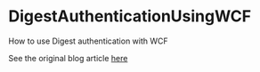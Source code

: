# DigestAuthenticationUsingWCF
How to use Digest authentication with WCF

See the original blog article [here](http://www.simpletechture.nl/blog/2011/digestauthwcf/)
